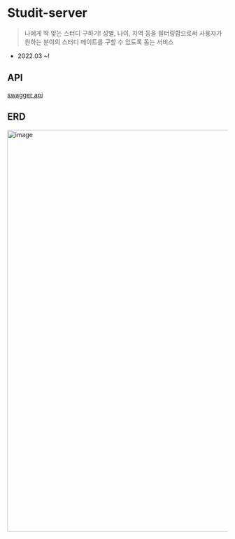 # Studit-server
>나에게 딱 맞는 스터디 구하기! 성별, 나이, 지역 등을 필터링함으로써 사용자가 원하는 분야의 스터디 메이트를 구할 수 있도록 돕는 서비스

- 2022.03 ~!
## API
[swagger api](http://34.64.52.84:8081/swagger-ui.html)

## ERD
<img width="918" alt="image" src="https://user-images.githubusercontent.com/70634740/175227836-9b67d97a-f76a-43da-8708-4e968dbbfb84.png">
